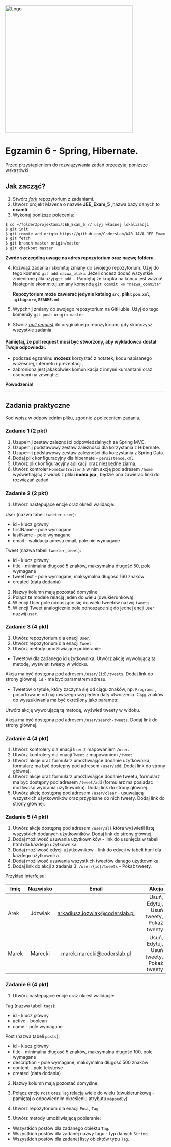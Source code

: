 <img alt="Logo" src="http://coderslab.pl/svg/logo-coderslab.svg" width="400">

# Egzamin 6 - Spring, Hibernate.

Przed przystąpieniem do rozwiązywania zadań przeczytaj poniższe wskazówki

## Jak zacząć?

1. Stwórz [*fork*](https://guides.github.com/activities/forking/) repozytorium z zadaniami.
2. Utwórz projekt Mavena o nazwie **JEE_Exam_5** ,nazwa bazy danych to **exam5**.
3. Wykonaj poniższe polecenia:
```bash
$ cd ~/folderZprojektami/JEE_Exam_6 // użyj własnej lokalizacji
$ git init
$ git remote add origin https://github.com/CodersLab/WAR_JAVA_JEE_Exam_5.git // użyj własnego forka
$ git fetch
$ git branch master origin/master
$ git checkout master

```
**Zwróć szczególną uwagę na adres repozytorium oraz nazwę folderu.**

4. Rozwiąż zadania i skomituj zmiany do swojego repozytorium. Użyj do tego komend `git add nazwa_pliku`.
Jeżeli chcesz dodać wszystkie zmienione pliki użyj `git add .` 
Pamiętaj że kropka na końcu jest ważna!
Następnie skommituj zmiany komendą `git commit -m "nazwa_commita"`

   **Repozytorium może zawierać jedynie katalog `src`, pliki: `pom.xml`, `.gitignore`, `README.md`**
5. Wypchnij zmiany do swojego repozytorium na GitHubie.  Użyj do tego komendy `git push origin master`
6. Stwórz [*pull request*](https://help.github.com/articles/creating-a-pull-request) do oryginalnego repozytorium, gdy skończysz wszystkie zadania.


#### Pamiętaj, że pull request musi być stworzony, aby wykładowca dostał Twoje odpowiedzi.

* podczas egzaminu **możesz** korzystać z notatek, kodu napisanego wcześniej, internetu i prezentacji,
* zabroniona jest jakakolwiek komunikacja z innymi kursantami oraz osobami na zewnątrz.

**Powodzenia!**

----------------------------------------------------------------------------------------

## Zadania praktyczne
Kod wpisz w odpowiednim pliku, zgodnie z poleceniem zadania.


### Zadanie 1 (2 pkt)

1. Uzupełnij zestaw zależności odpowiedzialnych za Spring MVC.
2. Uzupełnij podstawowy zestaw zależności dla korzystania z Hibernate.
3. Uzupełnij podstawowy zestaw zależności dla korzystania z Spring Data.
4. Dodaj plik konfiguracyjny dla hibernate -  `persistence.xml`.
5. Utwórz plik konfiguracyjny aplikacji oraz niezbędne ziarna.
6. Utwórz kontroler `HomeController` a w nim akcję pod adresem `/home` wyświetlającą z widok z pliku **index.jsp**
, będzie ona zawierać linki do rozwiązań zadań.

### Zadanie 2 (2 pkt)

1. Utwórz następujące encje oraz określ walidacje:

User (nazwa tabeli `tweeter_user`):
- id - klucz główny
- firstName - pole wymagane
- lastName - pole wymagane
- email - walidacja adresu email, pole nie wymagane

Tweet (nazwa tabeli `tweeter_tweet`):
- id - klucz główny
- title - minimalna długość 5 znaków, maksymalna długość 50, pole wymagane
- tweetText - pole wymagane, maksymalna długość 160 znaków
- created (data dodania)

2. Nazwy kolumn mają pozostać domyślne.
3. Połącz te modele relacją jeden do wielu (dwukierunkową).
4. W encji User pole odnoszące się do wielu tweetów nazwij ```tweets```.
5. W encji Tweet analogicznie pole odnoszące się do jednej encji `User` nazwij ```user```.

### Zadanie 3 (4 pkt)

1. Utwórz repozytorium dla enacji `User`.
2. Utwórz repozytorium dla enacji `Tweet`
3. Utwórz metody umożliwiające pobieranie:
- Tweetów dla zadanego id użytkownika. 
Utwórz akcję wywołującą tą metodę, wyświetl tweety w widoku.
 
Akcja ma być dostępna pod adresem `/user/{id}/tweets`. Dodaj link do strony głównej. `id` - ma być parametrem adresu.

- Tweetów o tytule, który zaczyna się od ciągu znaków, np. `Programo` , posortowane od najnowszego względem daty utworzenia.
Ciąg znaków do wyszukiwania ma być określony jako parametr.

Utwórz akcję wywołującą tą metodę, wyświetl tweety w widoku.

Akcja ma być dostępna pod adresem `/user/search-tweets`. Dodaj link do strony głównej.
 

### Zadanie 4 (4 pkt)

1. Utwórz kontrolery dla enacji `User` z mapowaniem `/user`.
2. Utwórz kontrolery dla enacji `Tweet` z mapowaniem `/tweet`'
3. Utwórz akcje oraz formularz umożliwiające dodanie użytkownika, formularz ma być dostępny pod adresem `/user/add`. 
Dodaj link do strony głównej.
4. Utwórz akcje oraz formularz umożliwiające dodanie tweetu, formularz ma być dostępny pod adresem `/tweet/add` (formularz ma posiadać możliwość wybrania użytkownika).
Dodaj link do strony głównej.
4. Utwórz akcję dostępną pod adresem `/user/clear` - usuwającą wszystkich użytkowników oraz przypisane do nich tweety.
Dodaj link do strony głównej.


### Zadanie 5 (4 pkt)

1. Utwórz akcje dostępną pod adresem `/user/all` która wyświetli listę wszystkich dodanych użytkowników. Dodaj link do strony głównej.
2. Dodaj możliwość usuwania użytkowników - link do usunięcia w tabeli html dla każdego użytkownika.
3. Dodaj możliwość edycji użytkowników - link do edycji w tabeli html dla każdego użytkownika.
4. Dodaj możliwość usuwania wszystkich tweetów danego użytkownika.
5. Dodaj link do akcji z zadania 3: `/user/{id}/tweets` - Pokaż tweety.

Przykład interfejsu:

| Imię      | Nazwisko | Email                            | Akcja
| --------- |:--------:|:--------------------------------:| --------------------------------------: |
| Arek      | Józwiak  | arkadiusz.jozwiak@coderslab.pl   | Usuń, Edytuj, Usuń tweety, Pokaż tweety |
| Marek     | Marecki  |     marek.marecki@coderslab.pl   | Usuń, Edytuj, Usuń tweety, Pokaż tweety |


### Zadanie 6 (4 pkt)

1. Utwórz następujące encje oraz określ walidacje:

Tag (nazwa tabeli `tags`):
- id - klucz główny
- active - boolean 
- name - pole wymagane

Post (nazwa tabeli `posts`):
- id - klucz główny
- title - minimalna długość 5 znaków, maksymalna długość 100, pole wymagane
- description - pole wymagane, maksymalna długość 500 znaków
- content - pole tekstowe
- created (data dodania)

2. Nazwy kolumn mają pozostać domyślne.
3. Połącz encje `Post` oraz `Tag` relacją wiele do wielu (dwukierunkową - pamiętaj o odpowiednim określeniu atrybutu `mappedBy`).

4. Utwórz repozytorium dla enacji `Post`, `Tag`.
5. Utwórz metody umożliwiającą pobieranie:
- Wszystkich postów dla zadanego obiektu `Tag`.
- Wszystkich postów dla zadanej nazwy tagu - typ danych `String`.
- Wszystkich postów dla zadanej listy obiektów typu `Tag`.

